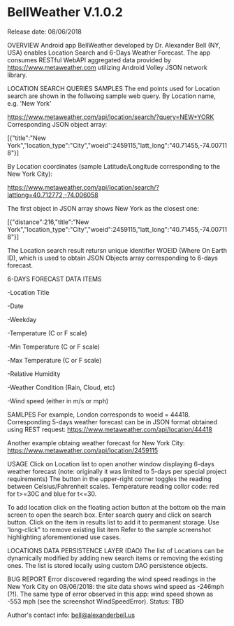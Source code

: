 # BellWeather V.1.0.2
Release date: 08/06/2018

OVERVIEW
Android app BellWeather developed by Dr. Alexander Bell (NY, USA) 
enables Location Search and 6-Days Weather Forecast. 
The app consumes RESTful WebAPI aggregated data provided by https://www.metaweather.com
utilizing Android Volley JSON network library.

LOCATION SEARCH QUERIES SAMPLES
The end points used for Location search are shown in the follwoing sample web query. 
By Location name, e.g. 'New York'

https://www.metaweather.com/api/location/search/?query=NEW+YORK
Corresponding JSON object array:

[{"title":"New York","location_type":"City","woeid":2459115,"latt_long":"40.71455,-74.007118"}]

By Location coordinates (sample Latitude/Longitude corresponding to the New York City):

https://www.metaweather.com/api/location/search/?lattlong=40.712772,-74.006058

The first object in JSON array shows New York as the closest one:

[{"distance":216,"title":"New York","location_type":"City","woeid":2459115,"latt_long":"40.71455,-74.007118"}]

The Location search result retursn unique identifier WOEID (Where On Earth ID), which is
used to obtain JSON Objects array corresponding to 6-days forecast.

6-DAYS FORECAST DATA ITEMS

-Location Title

-Date

-Weekday

-Temperature (C or F scale)

-Min Temperature (C or F scale)

-Max Temperature (C or F scale)

-Relative Humidity

-Weather Condition (Rain, Cloud, etc)

-Wind speed (either in m/s or mph)

SAMLPES
For example, London corresponds to woeid = 44418. 
Corresponding 5-days weather forecast can be
in JSON format obtained using REST request:
https://www.metaweather.com/api/location/44418

Another example obtaing weather forecast for New York City:
https://www.metaweather.com/api/location/2459115

USAGE
Click on Location list to open another window displaying 6-days weather forecast
(note: originally it was limited to 5-days per special project requirements)
The button in the upper-right corner toggles the reading between Celsius/Fahrenheit scales.
Temperature reading collor code: red for t>=30C and blue for t<=30.

To add location click on the floating action button at the bottom ob the main screen
to open the search box. Enter search query and click on search button. 
Click on the item in results list to add it to permanent storage.
Use 'long-click" to remove existing list item 
Refer to the sample screenshot highlighting aforementioned use cases.

LOCATIONS DATA PERSISTENCE LAYER (DAO)
The list of Locations can be dynamically modified by adding new search items
or  removing the existing ones. The list is stored locally using custom DAO persistence objects.

BUG REPORT
Error discovered regarding the wind speed readings in the New York City on 08/06/2018: 
the site data shows wind speed as -246mph (?!). 
The same type of error observed in this app: wind speed shown as -553 mph 
(see the screenshot WindSpeedError).
Status: TBD

Author's contact info: bell@alexanderbell.us
